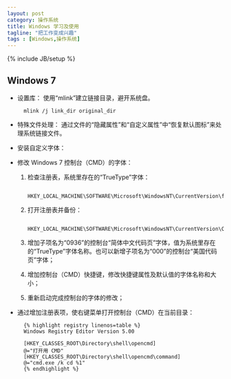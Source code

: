 ```yaml
---
layout: post
category: 操作系统
title: Windows 学习及使用
tagline: "把工作变成兴趣"
tags : [Windows,操作系统]
---
```

{% include JB/setup %}

Windows 7
---------

* 设置库：
    使用“mlink”建立链接目录，避开系统盘。

        mlink /j link_dir original_dir
* 特殊文件处理：
    通过文件的“隐藏属性”和“自定义属性”中“恢复默认图标”来处理系统链接文件。
* 安装自定义字体：
* 修改 Windows 7 控制台（CMD）的字体：

    1. 检查注册表，系统里存在的“TrueType”字体：

            HKEY_LOCAL_MACHINE\SOFTWARE\Microsoft\WindowsNT\CurrentVersion\fonts
    2. 打开注册表并备份：

            HKEY_LOCAL_MACHINE\SOFTWARE\Microsoft\WindowsNT\CurrentVersion\Console\TrueTypeFont
    3. 增加子项名为“0936”的控制台“简体中文代码页”字体，值为系统里存在的“TrueType”字体名称。也可以新增子项名为“000”的控制台“美国代码页”字体；
    4. 增加控制台（CMD）快捷键，修改快捷键属性及默认值的字体名称和大小；
    5. 重新启动完成控制台的字体的修改；

* 通过增加注册表项，使右键菜单打开控制台（CMD）在当前目录：

        {% highlight registry linenos=table %}
        Windows Registry Editor Version 5.00

        [HKEY_CLASSES_ROOT\Directory\shell\opencmd]
        @="打开用 CMD"
        [HKEY_CLASSES_ROOT\Directory\shell\opencmd\command]
        @="cmd.exe /k cd %1"
        {% endhighlight %}

